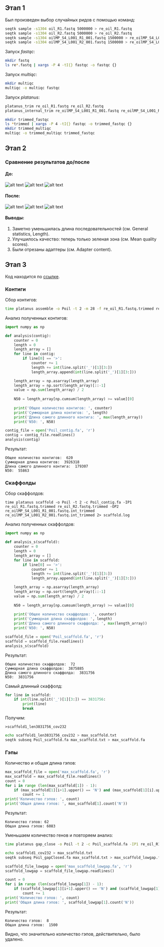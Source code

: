 ## Этап 1
Был произведен выбор случайных ридов с помощью команд:

```bash
seqtk sample -s1304 oil_R1.fastq 5000000 > re_oil_R1.fastq
seqtk sample -s1304 oil_R2.fastq 5000000 > re_oil_R2.fastq
seqtk sample -s1304 oilMP_S4_L001_R1_001.fastq 1500000 > re_oilMP_S4_L001_R1_001.fastq
seqtk sample -s1304 oilMP_S4_L001_R2_001.fastq 1500000 > re_oilMP_S4_L001_R2_001.fastq
```

Запуск *fastqc*:
```bash
mkdir fastq
ls re*.fastq | xargs -P 4 -tI{} fastqc -o fastqc {}
```

Запуск *multiqc*:
```bash
mkdir multiqc
multiqc -o multiqc fastqc
```

Запуск *platanus*:
```bash
platanus_trim re_oil_R1.fastq re_oil_R2.fastq
platanus_internal_trim re_oilMP_S4_L001_R1_001.fastq re_oilMP_S4_L001_R2_001.fastq
```

```bash
mkdir trimmed_fastqc
ls *trimmed | xargs -P 4 -tI{} fastqc -o trimmed_fastqc {}
mkdir trimmed_multiqc
multiqc -o trimmed_multiqc trimmed_fastqc
```

## Этап 2
### Сравнение результатов до/после 

#### До:
![alt text](https://github.com/IlonaGA/hse21_hw1/blob/main/Images/MultiQC_general_stats.png?raw=true)
![alt text](https://github.com/IlonaGA/hse21_hw1/blob/main/Images/Mean_quality_scores.png?raw=true)
![alt text](https://github.com/IlonaGA/hse21_hw1/blob/main/Images/Adapter_content.png?raw=true)

#### После:
![alt text](https://github.com/IlonaGA/hse21_hw1/blob/main/Images/Trimmed_general_stats.png?raw=true)
![alt text](https://github.com/IlonaGA/hse21_hw1/blob/main/Images/Trimmed_mean_quality_scores.png?raw=true)
![alt text](https://github.com/IlonaGA/hse21_hw1/blob/main/Images/Trimmed_adapter_content.png?raw=true)

#### Выводы:
1) Заметно уменьшилась длина последовательностей (см. General statistics, Length).
2) Улучшилось качество: теперь только зеленая зона (см. Mean quality scores).
3) Были отрезаны адаптеры (см. Adapter content). 

## Этап 3
Код находится по [ссылке](https://github.com/IlonaGA/hse21_hw1/blob/main/src/Analysis.ipynb).
### Контиги
Сбор контигов:
```bash
time platanus assemble -o Poil -t 2 -m 28 -f re_oil_R1.fastq.trimmed re_oil_R2.fastq.trimmed 2> assembl.log
```

Анализ полученных контигов:
```python
import numpy as np
```

```python
def analysis(contig):
    counter = 0
    length = 0
    length_array = []
    for line in contig:
        if line[0] == '>':
            counter += 1
            length += int(line.split('_')[1][3:])
            length_array.append(int(line.split('_')[1][3:]))

    length_array = np.asarray(length_array)
    length_array = np.sort(length_array)[::-1]
    value = np.sum(length_array) / 2
    
    N50 = length_array[np.cumsum(length_array) >= value][0]
    
    print('Общее количество контигов: ', counter)
    print('Суммарная длина контигов: ', length)
    print('Длина самого длинного контига: ', max(length_array))
    print('N50: ', N50)
```

```python
contig_file = open('Poil_contig.fa', 'r')
contig = contig_file.readlines()
analysis(contig)
```

Результат:
```
Общее количество контигов:  620
Суммарная длина контигов:  3926318
Длина самого длинного контига:  179307
N50:  55863
```
### Скаффолды
Сбор скаффолдов:
```
time platanus scaffold -o Poil -t 2 -c Poil_contig.fa -IP1 re_oil_R1.fastq.trimmed re_oil_R2.fastq.trimmed -OP2 re_oilMP_S4_L001_R1_001.fastq.int_trimmed re_oilMP_S4_L001_R2_001.fastq.int_trimmed 2> scaffold.log
```
Анализ полученных скаффолдов:
```python
import numpy as np
```

```python
def analysis_s(scaffold):
    counter = 0
    length = 0
    length_array = []
    for line in scaffold:
        if line[0] == '>':
            counter += 1
            length += int(line.split('_')[1][3:])
            length_array.append(int(line.split('_')[1][3:]))

    length_array = np.asarray(length_array)
    length_array = np.sort(length_array)[::-1]
    value = np.sum(length_array) / 2
    
    N50 = length_array[np.cumsum(length_array) >= value][0]
    
    print('Общее количество скаффолдов: ', counter)
    print('Суммарная длина скаффолдов: ', length)
    print('Длина самого длинного скаффолда: ', max(length_array))
    print('N50: ', N50)
```

```python
scaffold_file = open('Poil_scaffold.fa', 'r')
scaffold = scaffold_file.readlines()
analysis_s(scaffold)
```

Результат:
```
Общее количество скаффолдов:  72
Суммарная длина скаффолдов:  3875885
Длина самого длинного скаффолда:  3831756
N50:  3831756
```

Самый длинный скаффолд:
```python
for line in scaffold:
    if int(line.split('_')[1][3:]) == 3831756:
        print(line)
        break
```
Получим: 
```
>scaffold1_len3831756_cov232
```

```bash
echo scaffold1_len3831756_cov232 > max_scaffold.txt
seqtk subseq Poil_scaffold.fa max_scaffold.txt > max_scaffold.fa
```
### Гэпы
Количество и общая длина гэпов:
```python
max_scaffold_file = open('max_scaffold.fa', 'r')
max_scaffold = max_scaffold_file.readlines()
count = 0
for i in range (len(max_scaffold[1]) - 1):
    if (max_scaffold[1][i+1].upper() == 'N') and (max_scaffold[1][i].upper() != 'N'):
        count += 1
print('Количество гэпов: ', count)
print('Общая длина гэпов: ', max_scaffold[1].count('N'))
```
Результат:
```
Количество гэпов: 62
Общая длина гэпов: 6083
```

Уменьшаем количество генов и повторяем анализ:
```bash
time platanus gap_close -o Poil -t 2 -c Poil_scaffold.fa -IP1 re_oil_R1.fastq.trimmed re_oil_R2.fastq.trimmed -OP2 re_oilMP_S4_L001_R1_001.fastq.int_trimmed re_oilMP_S4_L001_R2_001.fastq.int_trimmed 2> gapclose.log
```
```bash
echo scaffold1_cov232 > max_scaffold.txt
seqtk subseq Poil_gapClosed.fa max_scaffold.txt > max_scaffold_lowgap.fa
```
```python
scaffold_file_lowgap = open('max_scaffold_lowgap.fa', 'r')
scaffold_lowgap = scaffold_file_lowgap.readlines()

count = 0
for i in range (len(scaffold_lowgap[1]) - 1):
    if (scaffold_lowgap[1][i+1].upper() == 'N') and (scaffold_lowgap[1][i].upper() != 'N'):
        count += 1
print('Количество гэпов: ', count)
print('Общая длина гэпов: ', scaffold_lowgap[1].count('N'))
```
Результат:
```
Количество гэпов:  8
Общая длина гэпов:  1500
```
Видно, что значительно количество гэпов, действительно, было удалено.


